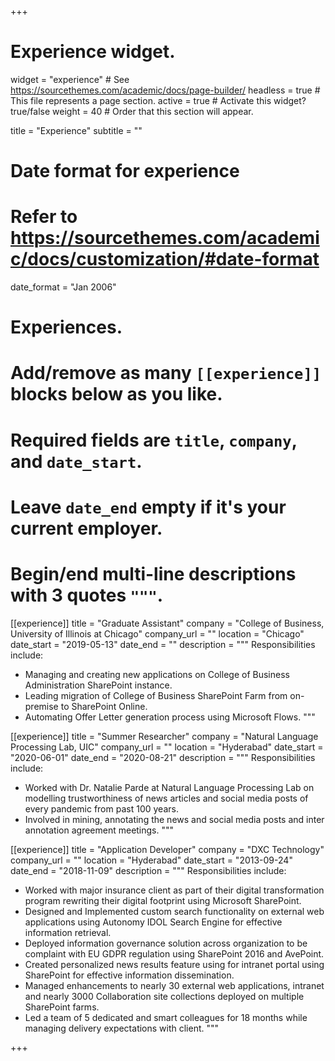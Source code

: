 +++
# Experience widget.
widget = "experience"  # See https://sourcethemes.com/academic/docs/page-builder/
headless = true  # This file represents a page section.
active = true  # Activate this widget? true/false
weight = 40  # Order that this section will appear.

title = "Experience"
subtitle = ""

# Date format for experience
#   Refer to https://sourcethemes.com/academic/docs/customization/#date-format
date_format = "Jan 2006"

# Experiences.
#   Add/remove as many `[[experience]]` blocks below as you like.
#   Required fields are `title`, `company`, and `date_start`.
#   Leave `date_end` empty if it's your current employer.
#   Begin/end multi-line descriptions with 3 quotes `"""`.
[[experience]]
  title = "Graduate Assistant"
  company = "College of Business, University of Illinois at Chicago"
  company_url = ""
  location = "Chicago"
  date_start = "2019-05-13"
  date_end = ""
  description = """
  Responsibilities include:
  
  * Managing and creating new applications on College of Business Administration SharePoint instance.
  * Leading migration of College of Business SharePoint Farm from on-premise to SharePoint Online.
  * Automating Offer Letter generation process using Microsoft Flows.
  """

[[experience]]
  title = "Summer Researcher"
  company = "Natural Language Processing Lab, UIC"
  company_url = ""
  location = "Hyderabad"
  date_start = "2020-06-01"
  date_end = "2020-08-21"
  description = """
  Responsibilities include:
  
  * Worked with Dr. Natalie Parde at Natural Language Processing Lab on modelling trustworthiness of news articles and social media posts of every pandemic from past 100 years. 
  * Involved in mining, annotating the news and social media posts and inter annotation agreement meetings.
  """



[[experience]]
  title = "Application Developer"
  company = "DXC Technology"
  company_url = ""
  location = "Hyderabad"
  date_start = "2013-09-24"
  date_end = "2018-11-09"
  description = """
  Responsibilities include:
  
  * Worked with major insurance client as part of their digital transformation program rewriting their digital footprint using Microsoft SharePoint.
  * Designed and Implemented custom search functionality on external web applications using Autonomy IDOL Search Engine for effective information retrieval.
  * Deployed information governance solution across organization to be complaint with EU GDPR regulation using SharePoint 2016 and AvePoint.
  * Created personalized news results feature using for intranet portal using SharePoint for effective information dissemination.
  * Managed enhancements to nearly 30 external web applications, intranet and nearly 3000 Collaboration site collections deployed on multiple SharePoint farms.
  * Led a team of 5 dedicated and smart colleagues for 18 months while managing delivery expectations with client.
  """

+++
